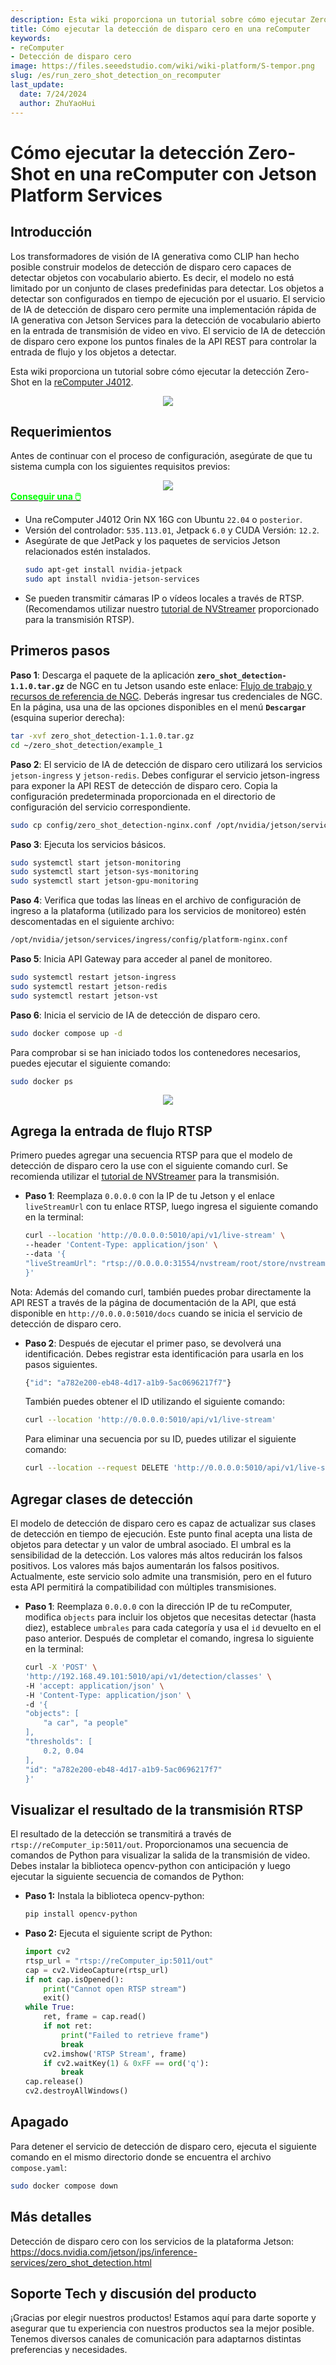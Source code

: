 ```yaml
---
description: Esta wiki proporciona un tutorial sobre cómo ejecutar Zero-Shot Detection en una reComputer Jetson.
title: Cómo ejecutar la detección de disparo cero en una reComputer
keywords:
- reComputer
- Detección de disparo cero
image: https://files.seeedstudio.com/wiki/wiki-platform/S-tempor.png
slug: /es/run_zero_shot_detection_on_recomputer
last_update:
  date: 7/24/2024
  author: ZhuYaoHui
---
```


# Cómo ejecutar la detección Zero-Shot en una reComputer con Jetson Platform Services

## Introducción
Los transformadores de visión de IA generativa como CLIP han hecho posible construir modelos de detección de disparo cero capaces de detectar objetos con vocabulario abierto. Es decir, el modelo no está limitado por un conjunto de clases predefinidas para detectar. Los objetos a detectar son configurados en tiempo de ejecución por el usuario. El servicio de IA de detección de disparo cero permite una implementación rápida de IA generativa con Jetson Services para la detección de vocabulario abierto en la entrada de transmisión de video en vivo. El servicio de IA de detección de disparo cero expone los puntos finales de la API REST para controlar la entrada de flujo y los objetos a detectar.

Esta wiki proporciona un tutorial sobre cómo ejecutar la detección Zero-Shot en la [reComputer J4012](https://www.seeedstudio.com/reComputer-J4012-p-5586.html).

<div align="center">
    <img width={900} 
     src="https://files.seeedstudio.com/wiki/reComputer/Application/zero_shot_detection/fig1.gif" />
</div>

## Requerimientos
Antes de continuar con el proceso de configuración, asegúrate de que tu sistema cumpla con los siguientes requisitos previos:

<div align="center">
    <img width={800} 
     src="https://files.seeedstudio.com/wiki/reComputer/Application/reComputer_J4012.png" />
</div>

<div class="get_one_now_container" style={{textAlign: 'center'}}>
    <a class="get_one_now_item" href="https://files.seeedstudio.com/wiki/reComputer/Application/reComputer_J4012.png" target="_blank" rel="noopener noreferrer">
      <strong><span><font color={'FFFFFF'} size={"4"}> Conseguir una 🖱️</font></span></strong>
    </a>
</div>

- Una reComputer J4012 Orin NX 16G con Ubuntu `22.04` o `posterior`.
- Versión del controlador: `535.113.01`, Jetpack `6.0` y CUDA Versión: `12.2`.
- Asegúrate de que JetPack y los paquetes de servicios Jetson relacionados estén instalados.
  ```bash
  sudo apt-get install nvidia-jetpack
  sudo apt install nvidia-jetson-services
  ```
- Se pueden transmitir cámaras IP o vídeos locales a través de RTSP. (Recomendamos utilizar nuestro [tutorial de NVStreamer](/getting_started_with_nvstreamer) proporcionado para la transmisión RTSP).

## Primeros pasos

**Paso 1**: Descarga el paquete de la aplicación **`zero_shot_detection-1.1.0.tar.gz`** de NGC en tu Jetson usando este enlace: [Flujo de trabajo y recursos de referencia de NGC](https://catalog.ngc.nvidia.com/orgs/nvidia/teams/jps/resources/reference-workflow-and-resources). Deberás ingresar tus credenciales de NGC. En la página, usa una de las opciones disponibles en el menú **`Descargar`** (esquina superior derecha):
```bash
tar -xvf zero_shot_detection-1.1.0.tar.gz
cd ~/zero_shot_detection/example_1
```
**Paso 2**: El servicio de IA de detección de disparo cero utilizará los servicios `jetson-ingress` y `jetson-redis`. Debes configurar el servicio jetson-ingress para exponer la API REST de detección de disparo cero. Copia la configuración predeterminada proporcionada en el directorio de configuración del servicio correspondiente.
```bash
sudo cp config/zero_shot_detection-nginx.conf /opt/nvidia/jetson/services/ingress/config
```
**Paso 3**: Ejecuta los servicios básicos.
```bash
sudo systemctl start jetson-monitoring
sudo systemctl start jetson-sys-monitoring
sudo systemctl start jetson-gpu-monitoring
```
**Paso 4**: Verifica que todas las líneas en el archivo de configuración de ingreso a la plataforma (utilizado para los servicios de monitoreo) estén descomentadas en el siguiente archivo:
```bash
/opt/nvidia/jetson/services/ingress/config/platform-nginx.conf
```
**Paso 5**: Inicia API Gateway para acceder al panel de monitoreo.
```bash
sudo systemctl restart jetson-ingress
sudo systemctl restart jetson-redis
sudo systemctl restart jetson-vst
```
**Paso 6**: Inicia el servicio de IA de detección de disparo cero.
```bash
sudo docker compose up -d
```
Para comprobar si se han iniciado todos los contenedores necesarios, puedes ejecutar el siguiente comando:
```bash
sudo docker ps
```
<div align="center">
    <img width={1000} 
     src="https://files.seeedstudio.com/wiki/reComputer/Application/zero_shot_detection/fig2.png" />
</div>

## Agrega la entrada de flujo RTSP
Primero puedes agregar una secuencia RTSP para que el modelo de detección de disparo cero la use con el siguiente comando curl. Se recomienda utilizar el [tutorial de NVStreamer](/getting_started_with_nvstreamer) para la transmisión.
- **Paso 1**: Reemplaza `0.0.0.0` con la IP de tu Jetson y el enlace `liveStreamUrl` con tu enlace RTSP, luego ingresa el siguiente comando en la terminal:
    ```bash
    curl --location 'http://0.0.0.0:5010/api/v1/live-stream' \
    --header 'Content-Type: application/json' \
    --data '{
    "liveStreamUrl": "rtsp://0.0.0.0:31554/nvstream/root/store/nvstreamer_videos/car.mp4"
    }'
    ```
Nota: Además del comando curl, también puedes probar directamente la API REST a través de la página de documentación de la API, que está disponible en `http://0.0.0.0:5010/docs` cuando se inicia el servicio de detección de disparo cero.

- **Paso 2**: Después de ejecutar el primer paso, se devolverá una identificación. Debes registrar esta identificación para usarla en los pasos siguientes.
    ```bash
    {"id": "a782e200-eb48-4d17-a1b9-5ac0696217f7"}
    ```
    También puedes obtener el ID utilizando el siguiente comando:

    ```bash
    curl --location 'http://0.0.0.0:5010/api/v1/live-stream'
    ```
    Para eliminar una secuencia por su ID, puedes utilizar el siguiente comando:
    ```bash
    curl --location --request DELETE 'http://0.0.0.0:5010/api/v1/live-stream/{id}'
    ```
## Agregar clases de detección
El modelo de detección de disparo cero es capaz de actualizar sus clases de detección en tiempo de ejecución. Este punto final acepta una lista de objetos para detectar y un valor de umbral asociado. El umbral es la sensibilidad de la detección. Los valores más altos reducirán los falsos positivos. Los valores más bajos aumentarán los falsos positivos. Actualmente, este servicio solo admite una transmisión, pero en el futuro esta API permitirá la compatibilidad con múltiples transmisiones.
- **Paso 1**: Reemplaza `0.0.0.0` con la dirección IP de tu reComputer, modifica `objects` para incluir los objetos que necesitas detectar (hasta diez), establece `umbrales` para cada categoría y usa el `id` devuelto en el paso anterior. Después de completar el comando, ingresa lo siguiente en la terminal:
    ```bash
    curl -X 'POST' \
    'http://192.168.49.101:5010/api/v1/detection/classes' \
    -H 'accept: application/json' \
    -H 'Content-Type: application/json' \
    -d '{
    "objects": [
        "a car", "a people"
    ],
    "thresholds": [
        0.2, 0.04
    ],
    "id": "a782e200-eb48-4d17-a1b9-5ac0696217f7"
    }'
    ```
## Visualizar el resultado de la transmisión RTSP
El resultado de la detección se transmitirá a través de `rtsp://reComputer_ip:5011/out`. Proporcionamos una secuencia de comandos de Python para visualizar la salida de la transmisión de video. Debes instalar la biblioteca opencv-python con anticipación y luego ejecutar la siguiente secuencia de comandos de Python:
- **Paso 1:** Instala la biblioteca opencv-python:
    ```bash
    pip install opencv-python
    ```
- **Paso 2:** Ejecuta el siguiente script de Python:
    ```python
    import cv2
    rtsp_url = "rtsp://reComputer_ip:5011/out"
    cap = cv2.VideoCapture(rtsp_url)
    if not cap.isOpened():
        print("Cannot open RTSP stream")
        exit()
    while True:
        ret, frame = cap.read()
        if not ret:
            print("Failed to retrieve frame")
            break
        cv2.imshow('RTSP Stream', frame)
        if cv2.waitKey(1) & 0xFF == ord('q'):
            break
    cap.release()
    cv2.destroyAllWindows()
    ```

## Apagado
Para detener el servicio de detección de disparo cero, ejecuta el siguiente comando en el mismo directorio donde se encuentra el archivo `compose.yaml`:
```bash
sudo docker compose down
```

## Más detalles
Detección de disparo cero con los servicios de la plataforma Jetson: https://docs.nvidia.com/jetson/jps/inference-services/zero_shot_detection.html

## Soporte Tech y discusión del producto

¡Gracias por elegir nuestros productos! Estamos aquí para darte soporte y asegurar que tu experiencia con nuestros productos sea la mejor posible. Tenemos diversos canales de comunicación para adaptarnos distintas preferencias y necesidades.

<div class="button_tech_support_container">
<a href="https://forum.seeedstudio.com/" class="button_forum"></a> 
<a href="https://www.seeedstudio.com/contacts" class="button_email"></a>
</div>

<div class="button_tech_support_container">
<a href="https://discord.gg/eWkprNDMU7" class="button_discord"></a> 
<a href="https://github.com/Seeed-Studio/wiki-documents/discussions/69" class="button_discussion"></a>
</div>